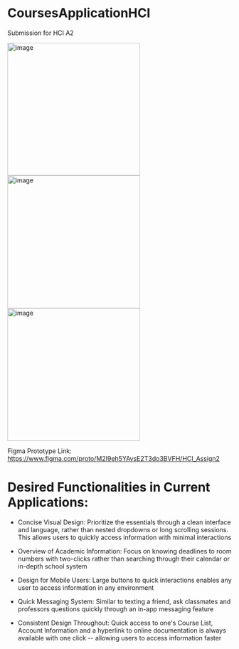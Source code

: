 # CoursesApplicationHCI
Submission for HCI A2 

<img width="298" alt="image" src="https://github.com/user-attachments/assets/98a20a43-73ab-4eb9-a8f7-496ab3c4b586" />
<img width="298" alt="image" src="https://github.com/user-attachments/assets/29bb15a8-c737-4226-95c5-296585a7e8d5" />
<img width="298" alt="image" src="https://github.com/user-attachments/assets/9f1d5bf7-c0e5-426b-9dd4-3ae97de4ba5d" />


Figma Prototype Link: https://www.figma.com/proto/M2I9eh5YAvsE2T3do3BVFH/HCI_Assign2

# Desired Functionalities in Current Applications:
- Concise Visual Design: Prioritize the essentials through a clean interface and language, rather than nested dropdowns or long scrolling sessions. This allows users to quickly access information with minimal interactions
  
- Overview of Academic Information: Focus on knowing deadlines to room numbers with two-clicks rather than searching through their calendar or in-depth school system
  
- Design for Mobile Users: Large buttons to quick interactions enables any user to access information in any environment
  
- Quick Messaging System: Similar to texting a friend, ask classmates and professors questions quickly through an in-app messaging feature
  
- Consistent Design Throughout: Quick access to one's Course List, Account Information and a hyperlink to online documentation is always available with one click -- allowing users to access information faster
